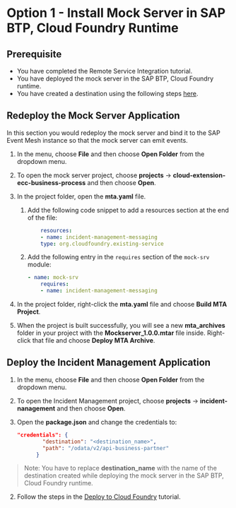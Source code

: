 # Option 1 - Install Mock Server in SAP BTP, Cloud Foundry Runtime

## Prerequisite

* You have completed the Remote Service Integration tutorial.
* You have deployed the mock server in the SAP BTP, Cloud Foundry runtime.
* You have created a destination using the following steps [here](../../../remote-service/install-mock-server/install-mock-server-cf.md).

## Redeploy the Mock Server Application

In this section you would redeploy the mock server and bind it to the SAP Event Mesh instance so that the mock server can emit events. 

1. In the menu, choose **File** and then choose **Open Folder** from the dropdown menu.

2. To open the mock server project, choose **projects** &rarr; **cloud-extension-ecc-business-process** and then choose **Open**.

3. In the project folder, open the **mta.yaml** file.

    1. Add the following code snippet to add a resources section at the end of the file:
        ```yaml
            resources: 
            - name: incident-management-messaging 
            type: org.cloudfoundry.existing-service  
        ```

    2. Add the following entry in the `requires` section of the `mock-srv` module:

        ```yaml
        - name: mock-srv
            requires: 
            - name: incident-management-messaging  
        ```

4. In the project folder, right-click the **mta.yaml** file and choose **Build MTA Project**.

5. When the project is built successfully, you will see a new **mta_archives** folder in your project with the **Mockserver_1.0.0.mtar** file inside. Right-click that file and choose **Deploy MTA Archive**.

## Deploy the Incident Management Application

1. In the menu, choose **File** and then choose **Open Folder** from the dropdown menu.
1. To open the Incident Management project, choose **projects** &rarr; **incident-nanagement** and then choose **Open**.
2. Open the **package.json** and change the credentials to:
   
    ```json
    "credentials": {
            "destination": "<destination_name>",
            "path": "/odata/v2/api-business-partner"
          }
    ```
>Note: You have to replace **destination_name** with the name of the destination created while deploying the mock server in the SAP BTP, Cloud Foundry runtime.

2. Follow the steps in the [Deploy to Cloud Foundry](./deploy-to-cf.md) tutorial.

